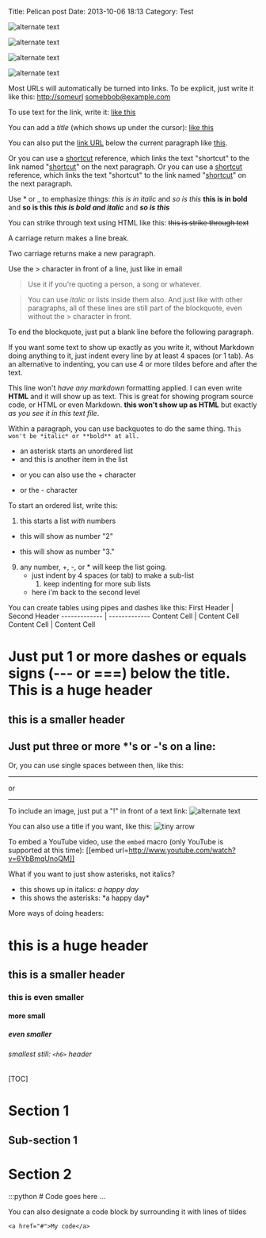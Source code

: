 Title: Pelican post
Date: 2013-10-06 18:13
Category: Test

![alternate text](https://unsplash.imgix.net/uploads%2F14114036359651bd991f1%2Fb3ed8fdf?q=75&fm=jpg&auto=format&s=48ce2bc496d68ba261521169af4f0624)

![alternate text](https://unsplash.imgix.net/reserve/J3URHssSQyqifuJVcgKu_Wald.jpg?q=75&fm=jpg&auto=format&s=1a8c268459129e81ef4b1dd5ad48e93a)

![alternate text](https://unsplash.imgix.net/uploads%2F14114036359651bd991f1%2Fb3ed8fdf?q=75&fm=jpg&auto=format&s=48ce2bc496d68ba261521169af4f0624)

![alternate text](https://unsplash.imgix.net/reserve/J3URHssSQyqifuJVcgKu_Wald.jpg?q=75&fm=jpg&auto=format&s=1a8c268459129e81ef4b1dd5ad48e93a)

Most URLs will automatically be turned into links. To be explicit, just write it like this:
<http://someurl>
<somebbob@example.com>

To use text for the link, write it:
[like this](http://someurl)

You can add a *title* (which shows up under the cursor):
[like this](http://someurl "this title shows up when you hover")

You can also put the [link URL][1] below the current paragraph
like [this][2].

   [1]: http://url
   [2]: http://another.url "A funky title"

Or you can use a [shortcut][] reference, which links the text "shortcut" to the link named "[shortcut]" on the next paragraph.
Or you can use a [shortcut][] reference, which links the text
"shortcut" to the link named "[shortcut]" on the next paragraph.

[shortcut]: http://goes/with/the/link/name/text

Use * or _ to emphasize things:
*this is in italic*  and _so is this_
**this is in bold**  and __so is this__
***this is bold and italic***  and ___so is this___

You can strike through text using HTML like this:
<s>this is strike through text</s>

A carriage return
makes a line break.

Two carriage returns make a new paragraph.

Use the > character in front of a line, just like in email
> Use it if you're quoting a person, a song or whatever.

> You can use *italic* or lists inside them also.
And just like with other paragraphs,
all of these lines are still
part of the blockquote, even without the > character in front.

To end the blockquote, just put a blank line before the following
paragraph.

If you want some text to show up exactly as you write it, without Markdown doing anything to it, just indent every line by at least 4 spaces (or 1 tab). As an alternative to indenting, you can use 4 or more tildes before and after the text.

 This line won't *have any markdown* formatting applied.
    I can even write <b>HTML</b> and it will show up as text.
    This is great for showing program source code, or HTML or even
    Markdown. <b>this won't show up as HTML</b> but
    exactly <i>as you see it in this text file</i>.

Within a paragraph, you can use backquotes to do the same thing.
`This won't be *italic* or **bold** at all.`

* an asterisk starts an unordered list
* and this is another item in the list
+ or you can also use the + character
- or the - character

To start an ordered list, write this:

1. this starts a list *with* numbers
+  this will show as number "2"
*  this will show as number "3."
9. any number, +, -, or * will keep the list going.
    * just indent by 4 spaces (or tab) to make a sub-list
        1. keep indenting for more sub lists
    * here i'm back to the second level

You can create tables using pipes and dashes like this:
  First Header  | Second Header
  ------------- | -------------
  Content Cell  | Content Cell
  Content Cell  | Content Cell

Just put 1 or more dashes or equals signs (--- or ===) below the title.
This is a huge header
==================

this is a smaller header
------------------

Just put three or more *'s or -'s on a line:
----------------

Or, you can use single spaces between then, like this:
* * *

or
- - - - - - -

To include an image, just put a "!" in front of a text link:
![alternate text](https://sourceforge.net/images/icon_linux.gif)

You can also use a title if you want, like this:
![tiny arrow](https://sourceforge.net/images/icon_linux.gif "tiny arrow")

To embed a YouTube video, use the `embed` macro (only YouTube is supported at this time):
[[embed url=http://www.youtube.com/watch?v=6YbBmqUnoQM]]

What if you want to just show asterisks, not italics?
* this shows up in italics: *a happy day*
* this shows the asterisks: \*a happy day\*

More ways of doing headers:
# this is a huge header #
## this is a smaller header ##
### this is even smaller ###
#### more small ####
##### even smaller #####
###### smallest still: `<h6>` header

[TOC]

# Section 1
## Sub-section 1
# Section 2

  :::python
    # Code goes here ...

You can also designate a code block by surrounding it with lines of tildes

~~~~~~
<a href="#">My code</a>
~~~~~~
